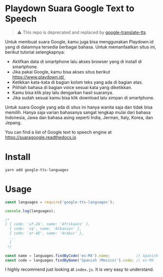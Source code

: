 # Playdown Suara Google Text to Speech

> :warning: This repo is deprecated and replaced by [google-translate-tts](https://github.com/ncpierson/google-translate-tts)

Untuk membuat suara Google, kamu juga bisa menggunakan Playdown.id yang di dalamnya tersedia berbagai bahasa. Untuk memanfaatkan situs ini, berikut tutorial selengkapnya:

- Aktifkan data di smartphone lalu akses browser yang di install di smartphone.
- Jika pakai Google, kamu bisa akses situs berikut https://www.playdown.id/ 
- Ketikkan kata-kata di bagian kolom teks yang ada di bagian atas.
- Pilihlah bahasa di bagian voice sesuai kata yang diketikkan. 
- Kamu bisa klik play lalu dengarkan hasil suaranya.
- Jika sudah sesuai kamu bisa klik download lalu simpan di smartphone. 

Untuk suara Google yang ada di situs ini hanya wanita saja dan tidak bisa memilih. Hanya saja varian bahasanya sangat lengkap mulai dari bahasa Indonesia, Jawa dan bahasa asing seperti India, Jerman, Italy, Korea, dan Jepang. 

You can find a list of Google text to speech engine at https://suaragoogle.readthedocs.io

# Install

```
yarn add google-tts-languages
```

# Usage

```js
const languages = require('google-tts-languages');

console.log(languages);

/*
[ { code: 'af-ZA', name: 'Afrikaans' },
  { code: 'sq', name: 'Albanian' },
  { code: 'ar-AE', name: 'Arabic' },
  ...
  ]
 */

const name = languages.findByCode('es-MX').name;            // Spanish (Mexico)
const code = languages.findByName('Spanish (Mexico)').code; // es-MX
```

I highly recommend just looking at `index.js`. It is very easy to understand.
